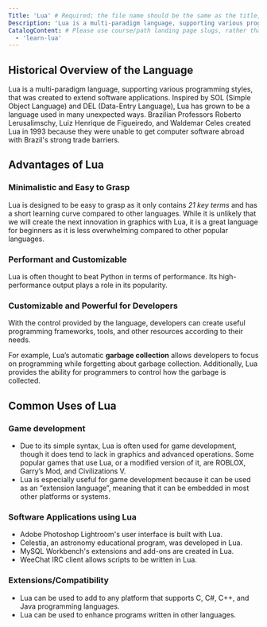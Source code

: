 ```yaml
---
Title: 'Lua' # Required; the file name should be the same as the title, but lowercase, with dashes instead of spaces, and all punctuation removed
Description: 'Lua is a multi-paradigm language, supporting various programming styles, that was created to extend software applications.' # Required; ideally under 150 characters and starts with a noun (used in search engine results and content previews)
CatalogContent: # Please use course/path landing page slugs, rather than linking to individual content items. If listing multiple items, please put the most relevant one first
  - 'learn-lua'
---
```

## Historical Overview of the Language

Lua is a multi-paradigm language, supporting various programming styles, that was created to extend software applications. Inspired by SOL (Simple Object Language) and DEL (Data-Entry Language), Lua has grown to be a language used in many unexpected ways. Brazilian Professors Roberto Lerusalimschy, Luiz Henrique de Figueiredo, and Waldemar Celes created Lua in 1993 because they were unable to get computer software abroad with Brazil's strong trade barriers.

## Advantages of Lua

### Minimalistic and Easy to Grasp

Lua is designed to be easy to grasp as it only contains _21 key terms_ and has a short learning curve compared to other languages. While it is unlikely that we will create the next innovation in graphics with Lua, it is a great language for beginners as it is less overwhelming compared to other popular languages.

### Performant and Customizable

Lua is often thought to beat Python in terms of performance. Its high-performance output plays a role in its popularity. 

### Customizable and Powerful for Developers
With the control provided by the language, developers can create useful programming frameworks, tools, and other resources according to their needs.

For example, Lua’s automatic **garbage collection** allows developers to focus on programming while forgetting about garbage collection. Additionally, Lua provides the ability for programmers to control how the garbage is collected.

## Common Uses of Lua

### Game development 
- Due to its simple syntax, Lua is often used for game development, though it does tend to lack in graphics and advanced operations. Some popular games that use Lua, or a modified version of it, are ROBLOX, Garry’s Mod, and Civilizations V.  
- Lua is especially useful for game development because it can be used as an “extension language”, meaning that it can be embedded in most other platforms or systems. 

### Software Applications using Lua
- Adobe Photoshop Lightroom's user interface is built with Lua.
- Celestia, an astronomy educational program, was developed in Lua.
- MySQL Workbench's extensions and add-ons are created in Lua.
- WeeChat IRC client allows scripts to be written in Lua.

### Extensions/Compatibility
- Lua can be used to add to any platform that supports C, C#, C++, and Java programming languages.
- Lua can be used to enhance programs written in other languages.